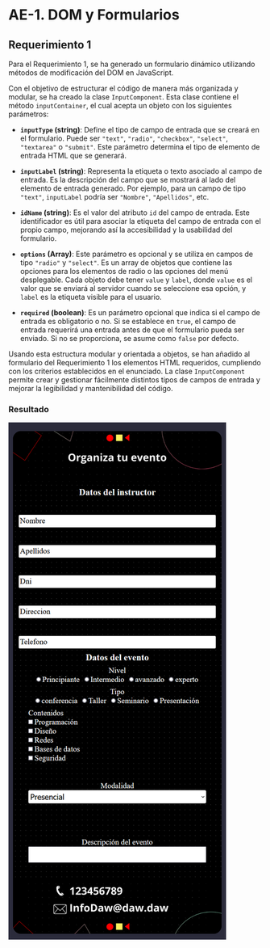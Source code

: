 # AE-1. DOM y Formularios 

## Requerimiento 1

Para el Requerimiento 1, se ha generado un formulario dinámico utilizando métodos de modificación del DOM en JavaScript.

Con el objetivo de estructurar el código de manera más organizada y modular, se ha creado la clase `InputComponent`. Esta clase contiene el método `inputContainer`, el cual acepta un objeto con los siguientes parámetros:

- **`inputType` (string)**: Define el tipo de campo de entrada que se creará en el formulario. Puede ser `"text"`, `"radio"`, `"checkbox"`, `"select"`, `"textarea"` o `"submit"`. Este parámetro determina el tipo de elemento de entrada HTML que se generará.

- **`inputLabel` (string)**: Representa la etiqueta o texto asociado al campo de entrada. Es la descripción del campo que se mostrará al lado del elemento de entrada generado. Por ejemplo, para un campo de tipo `"text"`, `inputLabel` podría ser `"Nombre"`, `"Apellidos"`, etc.

- **`idName` (string)**: Es el valor del atributo `id` del campo de entrada. Este identificador es útil para asociar la etiqueta del campo de entrada con el propio campo, mejorando así la accesibilidad y la usabilidad del formulario.

- **`options` (Array)**: Este parámetro es opcional y se utiliza en campos de tipo `"radio"` y `"select"`. Es un array de objetos que contiene las opciones para los elementos de radio o las opciones del menú desplegable. Cada objeto debe tener `value` y `label`, donde `value` es el valor que se enviará al servidor cuando se seleccione esa opción, y `label` es la etiqueta visible para el usuario.

- **`required` (boolean)**: Es un parámetro opcional que indica si el campo de entrada es obligatorio o no. Si se establece en `true`, el campo de entrada requerirá una entrada antes de que el formulario pueda ser enviado. Si no se proporciona, se asume como `false` por defecto.

Usando esta estructura modular y orientada a objetos, se han añadido al formulario del Requerimiento 1 los elementos HTML requeridos, cumpliendo con los criterios establecidos en el enunciado. La clase `InputComponent` permite crear y gestionar fácilmente distintos tipos de campos de entrada y mejorar la legibilidad y mantenibilidad del código.

### Resultado 
![Alt text](readme/image.png)